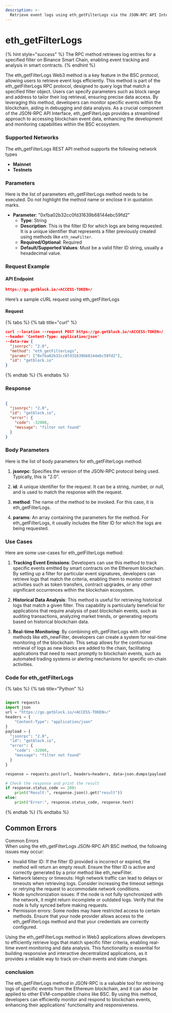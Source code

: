 ```yaml
---
description: >-
  Retrieve event logs using eth_getFilterLogs via the JSON-RPC API Interface for efficient blockchain data access.
---
```


# eth_getFilterLogs

{% hint style="success" %}
The RPC method retrieves log entries for a specified filter on Binance Smart Chain, enabling event tracking and analysis in smart contracts.&#x20;
{% endhint %}

The eth_getFilterLogs Web3 method is a key feature in the BSC protocol, allowing users to retrieve event logs efficiently. This method is part of the eth_getFilterLogs RPC protocol, designed to query logs that match a specified filter object. Users can specify parameters such as block range and address to tailor their log retrieval, ensuring precise data access. By leveraging this method, developers can monitor specific events within the blockchain, aiding in debugging and data analysis. As a crucial component of the JSON-RPC API Interface, eth_getFilterLogs provides a streamlined approach to accessing blockchain event data, enhancing the development and monitoring capabilities within the BSC ecosystem.

### Supported Networks

The eth_getFilterLogs REST API method supports the following network types
- **Mainnet**
- **Testnets**

### Parameters

Here is the list of parameters eth_getFilterLogs method needs to be executed. Do not highlight the method name or enclose it in quotation marks.

- **Parameter**: "0xfba02b32cc0fd31639b68144ebc59fd2"
  - **Type**: String
  - **Description**: This is the filter ID for which logs are being requested. It is a unique identifier that represents a filter previously created using methods like `eth_newFilter`.
  - **Required/Optional**: Required
  - **Default/Supported Values**: Must be a valid filter ID string, usually a hexadecimal value.

### Request Example

#### API Endpoint

```json
https://go.getblock.io/<ACCESS-TOKEN>/
```
Here’s a sample cURL request using eth_getFilterLogs

#### Request

{% tabs %}
{% tab title="curl" %}
```json
curl --location --request POST https://go.getblock.io/<ACCESS-TOKEN>/
--header 'Content-Type: application/json' 
--data-raw {
  "jsonrpc": "2.0",
  "method": "eth_getFilterLogs",
  "params": ["0xfba02b32cc0fd31639b68144ebc59fd2"],
  "id": "getblock.io"
}
```
{% endtab %}
{% endtabs %}

### Response


```json

{
  "jsonrpc": "2.0",
  "id": "getblock.io",
  "error": {
    "code": -32000,
    "message": "filter not found"
  }
}

```

### Body Parameters

Here is the list of body parameters for eth_getFilterLogs method:

1. **jsonrpc**: Specifies the version of the JSON-RPC protocol being used. Typically, this is "2.0".
   
2. **id**: A unique identifier for the request. It can be a string, number, or null, and is used to match the response with the request.

3. **method**: The name of the method to be invoked. For this case, it is eth_getFilterLogs.

4. **params**: An array containing the parameters for the method. For eth_getFilterLogs, it usually includes the filter ID for which the logs are being requested.

### Use Cases

Here are some use-cases for eth_getFilterLogs method:

1. **Tracking Event Emissions**: Developers can use this method to track specific events emitted by smart contracts on the Ethereum blockchain. By setting up a filter for particular event signatures, developers can retrieve logs that match the criteria, enabling them to monitor contract activities such as token transfers, contract upgrades, or any other significant occurrences within the blockchain ecosystem.

2. **Historical Data Analysis**: This method is useful for retrieving historical logs that match a given filter. This capability is particularly beneficial for applications that require analysis of past blockchain events, such as auditing transactions, analyzing market trends, or generating reports based on historical blockchain data.

3. **Real-time Monitoring**: By combining eth_getFilterLogs with other methods like eth_newFilter, developers can create a system for real-time monitoring of the blockchain. This setup allows for the continuous retrieval of logs as new blocks are added to the chain, facilitating applications that need to react promptly to blockchain events, such as automated trading systems or alerting mechanisms for specific on-chain activities.

### Code for eth_getFilterLogs

{% tabs %}
{% tab title="Python" %}
```python

import requests
import json
url = "https://go.getblock.io/<ACCESS-TOKEN>/"
headers = {
    "Content-Type": "application/json"
}
payload = {
  "jsonrpc": "2.0",
  "id": "getblock.io",
  "error": {
    "code": -32000,
    "message": "filter not found"
  }
}

response = requests.post(url, headers=headers, data=json.dumps(payload))

# Check the response and print the result
if response.status_code == 200:
    print("Result:", response.json().get("result"))
else:
    print("Error:", response.status_code, response.text)

```
{% endtab %}
{% endtabs %}

## Common Errors

Common Errors  
When using the eth_getFilterLogs JSON-RPC API BSC method, the following issues may occur:  
- Invalid filter ID: If the filter ID provided is incorrect or expired, the method will return an empty result. Ensure the filter ID is active and correctly generated by a prior method like eth_newFilter.  
- Network latency or timeouts: High network traffic can lead to delays or timeouts when retrieving logs. Consider increasing the timeout settings or retrying the request to accommodate network conditions.  
- Node synchronization issues: If the node is not fully synchronized with the network, it might return incomplete or outdated logs. Verify that the node is fully synced before making requests.  
- Permission errors: Some nodes may have restricted access to certain methods. Ensure that your node provider allows access to the eth_getFilterLogs method and that your credentials are correctly configured.  

Using the eth_getFilterLogs method in Web3 applications allows developers to efficiently retrieve logs that match specific filter criteria, enabling real-time event monitoring and data analysis. This functionality is essential for building responsive and interactive decentralized applications, as it provides a reliable way to track on-chain events and state changes.

### conclusion

The eth_getFilterLogs method in JSON-RPC is a valuable tool for retrieving logs of specific events from the Ethereum blockchain, and it can also be applied to other EVM-compatible chains like BSC. By using this method, developers can efficiently monitor and respond to blockchain events, enhancing their applications' functionality and responsiveness.
